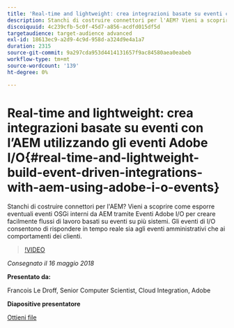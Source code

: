 ```yaml
---
title: 'Real-time and lightweight: crea integrazioni basate su eventi con l’AEM utilizzando gli eventi Adobe I/O'
description: Stanchi di costruire connettori per l'AEM? Vieni a scoprire come esporre eventuali eventi OSGi interni da AEM tramite Eventi Adobe I/O per creare facilmente flussi di lavoro basati su eventi su più sistemi. Gli eventi di I/O consentono di rispondere in tempo reale sia agli eventi amministrativi che ai comportamenti dei clienti.
discoiquuid: 4c239cfb-5c0f-45d7-a856-acdfd015df5d
targetaudience: target-audience advanced
exl-id: 18613ec9-a2d9-4c9d-958d-a324d9e4a1a7
duration: 2315
source-git-commit: 9a297cda953d4414131657f9ac84580aea0eabeb
workflow-type: tm+mt
source-wordcount: '139'
ht-degree: 0%

---
```


# Real-time and lightweight: crea integrazioni basate su eventi con l’AEM utilizzando gli eventi Adobe I/O{#real-time-and-lightweight-build-event-driven-integrations-with-aem-using-adobe-i-o-events}

Stanchi di costruire connettori per l&#39;AEM? Vieni a scoprire come esporre eventuali eventi OSGi interni da AEM tramite Eventi Adobe I/O per creare facilmente flussi di lavoro basati su eventi su più sistemi. Gli eventi di I/O consentono di rispondere in tempo reale sia agli eventi amministrativi che ai comportamenti dei clienti.

>[!VIDEO](https://video.tv.adobe.com/v/22501/?quality=9)

*Consegnato il 16 maggio 2018*

**Presentato da:**

Francois Le Droff, Senior Computer Scientist, Cloud Integration, Adobe

**Diapositive presentatore**

[Ottieni file](assets/gem-2018-05-aem-events.pdf)

<!--
[Get back to the Overview](https://helpx.adobe.com/experience-manager/kt/eseminars/gems/aem-index.html)
-->
